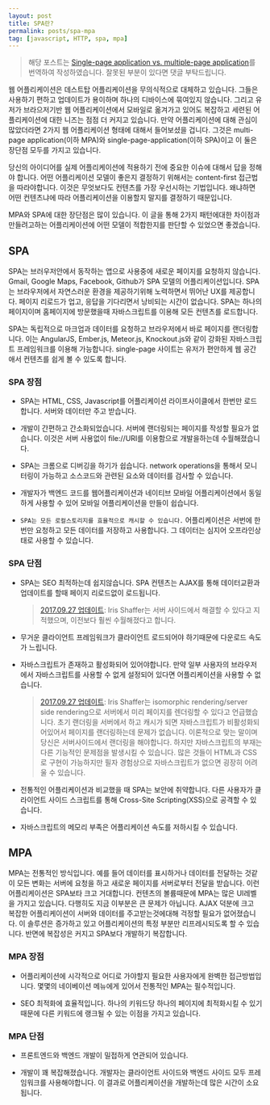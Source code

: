 ```yaml
---
layout: post
title: SPA란?
permalink: posts/spa-mpa
tag: [javascript, HTTP, spa, mpa]
---
```


> 해당 포스트는 [Single-page application vs. multiple-page application](https://medium.com/@NeotericEU/single-page-application-vs-multiple-page-application-2591588efe58)를 번역하여 작성하였습니다. 잘못된 부분이 있다면 댓글 부탁드립니다.

웹 어플리케이션은 데스트탑 어플리케이션을 무의식적으로 대체하고 있습니다. 그들은 사용하기 편하고 업데이트가 용이하며 하나의 디바이스에 묶여있지 않습니다. 그리고 유저가 브라으저기반 웹 어플리케이션에서 모바일로 옮겨가고 있어도 복잡하고 세련된 어플리케이션에 대한 니즈는 점점 더 커지고 있습니다. 만약 어플리케이션에 대해 관심이 많았더라면 2가지 웹 어플리케이션 형태에 대해서 들어보셨을 겁니다. 그것은 multi-page application(이하 MPA)와 single-page-application(이하 SPA)이고 이 둘은 장단점 모두를 가지고 있습니다.

당신의 아이디어를 실제 어플리케이션에 적용하기 전에 중요한 이슈에 대해서 답을 정해야 합니다. 어떤 어플리케이션 모델이 좋은지 결정하기 위해서는 content-first 접근법을 따라야합니다. 이것은 무엇보다도 컨텐츠를 가장 우선시하는 기법입니다. 왜냐하면 어떤 컨텐츠냐에 따라 어플리케이션을 이용할지 말지를 결정하기 때문입니다.

MPA와 SPA에 대한 장단점은 많이 있습니다. 이 글을 통해 2가지 패턴에대한 차이점과 만들려고하는 어플리케이션에 어떤 모델이 적합한지를 판단할 수 있었으면 좋겠습니다.

## SPA

SPA는 브러우저안에서 동작하는 앱으로 사용중에 새로운 페이지를 요청하지 않습니다. Gmail, Google Maps, Facebook, Github가 SPA 모델의 어플리케이션입니다. SPA는 브라우저에서 자연스러운 환경을 제공하기위해 노력하면서 뛰어난 UX를 제공합니다. 페이지 리로드가 업고, 응답을 기다리면서 낭비되는 시간이 없습니다. SPA는 하나의 페이지이며 홈페이지에 방문했을때 자바스크립트를 이용해 모든 컨텐츠를 로드합니다.

SPA는 독립적으로 마크업과 데이터를 요청하고 브라우저에서 바로 페이지를 랜더링합니다. 이는 AngularJS, Ember.js, Meteor.js, Knockout.js와 같이 강화된 자바스크립트 프레임워크를 이용해 가능합니다. single-page 사이트는 유저가 편안하게 웹 공간애서 컨텐츠를 쉽게 볼 수 있도록 합니다.

### SPA 장점

- SPA는 HTML, CSS, Javascript를 어플리케이션 라이프사이클에서 한번만 로드합니다. 서버와 데이터만 주고 받습니다.

- 개발이 간편하고 간소화되었습니다. 서버에 랜더링되는 페이지를 작성할 필요가 없습니다. 이것은 서버 사용없이 file://URI를 이용함으로 개발을하는데 수월해졌습니다.

- SPA는 크롬으로 디버깅을 하기가 쉽습니다. network operations을 통해서 모니터링이 가능하고 소스코드와 관련된 요소와 데이터를 검사할 수 있습니다.

- 개발자가 백엔드 코드를 웹어플리케이션과 네이티브 모바일 어플리케이션에서 동일하게 사용할 수 있어 모바일 어플리케이션을 만들이 쉽습니다.

- `SPA는 모든 로컬스토리지를 효율적으로 캐시할 수 있습니다.` 어플리케이션은 서번에 한번만 요청하고 모든 데이터를 저장하고 사용합니다. 그 데이터는 심지어 오프라인상태로 사용할 수 있습니다.

### SPA 단점

- SPA는 SEO 최적하는데 쉽지않습니다. SPA 컨텐츠는 AJAX를 통해 데이터교환과 업데이트를 할때 페이지 리로드없이 로드됩니다.

  > [2017.09.27 업데이트](https://medium.com/@iris_schaffer/i-have-a-few-problems-with-the-cons-of-spas-you-list-d7055e5a29f5): Iris Shaffer는 서버 사이드에서 해결할 수 있다고 지적했으며, 이전보다 훨씬 수월해졌다고 합니다.

- 무거운 클라이언트 프레임워크가 클라이언트 로드되어야 하기때문에 다운로드 속도가 느립니다.

- 자바스크립트가 존재하고 활성화되어 있어야합니다. 만약 일부 사용자의 브라우저에서 자바스크립트를 사용할 수 없게 설정되어 있다면 어플리케이션을 사용할 수 없습니다.

  > [2017.09.27 업데이트](https://medium.com/@iris_schaffer/i-have-a-few-problems-with-the-cons-of-spas-you-list-d7055e5a29f5): Iris Shaffer는 isomorphic rendering/server side rendering으로 서버에서 미리 페이지를 렌더링할 수 있다고 언급했습니다. 초기 랜더링을 서버에서 하고 캐시가 되면 자바스크립트가 비활성화되어있어서 페이지를 랜더링하는데 문제가 없습니다. 이론적으로 맞는 말이며 당신은 서버사이드에서 랜더링을 해야합니다. 하지만 자바스크립트의 부재는 다른 기능적인 문제점을 발생시킬 수 있습니다. 많은 것들이 HTML과 CSS로 구현이 가능하지만 필자 경험상으로 자바스크립트가 없으면 굉장히 어려울 수 있습니다.

- 전통적인 어플리케이션과 비교했을 때 SPA는 보안에 취약합니다. 다른 사용자가 클라이언트 사이드 스크립트를 통해 Cross-Site Scripting(XSS)으로 공격할 수 있습니다.

- 자바스크립트의 메모리 부족은 어플리케이션 속도를 저하시킬 수 있습니다.

## MPA

MPA는 전통적인 방식입니다. 예를 들어 데이터를 표시하거나 데이터를 전달하는 것같이 모든 변화는 서버에 요청을 하고 새로운 페이지를 서버로부터 전달을 받습니다. 이런 어플리케이션은 SPA보타 크고 거대합니다. 컨텐츠의 볼륨때문에 MPA는 많은 UI레벨을 가지고 있습니다. 다행히도 지금 이부분은 큰 문제가 아닙니다. AJAX 덕분에 크고 복잡한 어플리케이션이 서버와 데이터를 주고받는것에대해 걱정할 필요가 없어졌습니다. 이 솔루션은 증가하고 있고 어플리케이션의 특정 부분만 리프레시되도록 할 수 있습니다. 반면에 복잡성은 커지고 SPA보다 개발하기 복잡합니다.

### MPA 장점

- 어플리케이션에 시각적으로 어디로 가야할지 필요한 사용자에게 완벽한 접근방법입니다. 몇몇의 네이베이션 메뉴에게 있어서 전통적인 MPA는 필수적입니다.

- SEO 최적화에 효율적입니다. 하나의 키워드당 하나의 페이지에 최적화시킬 수 있기때문에 다른 키워드에 랭크될 수 있는 이점을 가지고 있습니다.

### MPA 단점

- 프론트엔드와 백엔드 개발이 밀접하게 연관되어 있습니다.

- 개발이 꽤 복잡해졌습니다. 개발자는 클라이언트 사이드와 백엔드 사이드 모두 프레임워크를 사용해야합니다. 이 결과로 어플리케이션을 개발하는데 많은 시간이 소요됩니다.

